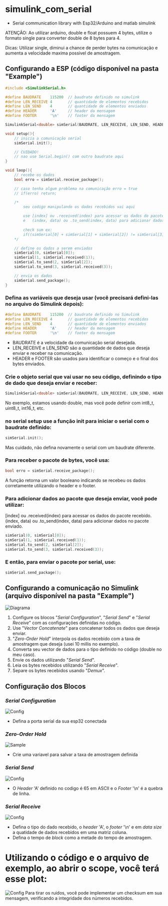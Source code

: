 # simulink_com_serial
 - Serial communication library with Esp32/Arduino and matlab simulink

ATENÇÃO: Ao utilizar arduino, double e float possuem 4 bytes, utilize o formato single para converter double de 8 bytes para 4.

Dicas: Utilizar single, diminui a chance de perder bytes na comunicação e aumenta a velocidade maxima possivel de amostragem.

## Configurando a ESP (código disponível na pasta "Example")

```cpp
#include <SimulinkSerial.h>

#define BAUDRATE    115200  // baudrate definido no simulink
#define LEN_RECEIVE 4       // quantidade de elementos recebidos
#define LEN_SEND    4       // quantidade de elementos enviados
#define HEADER      'A'     // header da mensagem
#define FOOTER      '\n'    // footer da mensagem

SimulinkSerial<double> simSerial(BAUDRATE, LEN_RECEIVE, LEN_SEND, HEADER, FOOTER);

void setup(){
    // inicia a comunicação serial
    simSerial.init();

    // CUIDADO!
    // nao use Serial.begin() com outro baudrate aqui
}

void loop(){
    // recebe os dados
    bool erro = simSerial.receive_package();

    // caso tenha algum problema na comunicação erro = true
    // if(erro) return;

    /*
        seu codigo manipulando os dados recebidos vai aqui

        use [index] ou .received(index) para acessar os dados do pacote recebido
        e   (index, data) ou .to_send(index, data) para adicionar dados no pacote enviado
    
        check sum ex:
        if((simSerial[0] + simSerial[1] + simSerial[2]) != simSerial[3]) return;
    */

    // define os dados a serem enviados
    simSerial(0, simSerial[0]);
    simSerial(1, simSerial.received(1));
    simSerial.to_send(2, simSerial[2]);
    simSerial.to_send(3, simSerial.received(3));

    // envia os dados
    simSerial.send_package();
}
```

### Defina as variáveis que deseja usar (você precisará defini-las no arquivo do Simulink depois):

```cpp
#define BAUDRATE    115200  // baudrate definido no Simulink
#define LEN_RECEIVE 4       // quantidade de elementos recebidos
#define LEN_SEND    4       // quantidade de elementos enviados
#define HEADER      'A'     // header da mensagem
#define FOOTER      '\n'    // footer da mensagem
```

- BAUDRATE é a velocidade da comunicação serial desejada.
- LEN_RECEIVE e LEN_SEND são a quantidade de dados que deseja enviar e receber na comunicação.
- HEADER e FOOTER são usados para identificar o começo e o final dos bytes enviados.

### Crie o objeto serial que vai usar no seu código, definindo o tipo de dado que deseja enviar e receber:

```cpp
SimulinkSerial<double> simSerial(BAUDRATE, LEN_RECEIVE, LEN_SEND, HEADER, FOOTER);
```
No exemplo, estamos usando double, mas você pode definir com int8_t, uint8_t, int16_t, etc.

### no serial setup use a função init para iniciar o serial com o baudrate definido:

```cpp
simSerial.init();
```
Mas cuidado, não defina novamente o serial com um baudrate diferente.

### Para receber o pacote de bytes, você usa:
```cpp
bool erro = simSerial.receive_package();
```
A função retorna um valor booleano indicando se recebeu os dados corretamente utilizando o header e o footer.

### Para adicionar dados ao pacote que deseja enviar, você pode utilizar:

[index] ou .received(index) para acessar os dados do pacote recebido.
(index, data) ou .to_send(index, data) para adicionar dados no pacote enviado.

```cpp
simSerial(0, simSerial[0]);
simSerial(1, simSerial.received(1));
simSerial.to_send(2, simSerial[2]);
simSerial.to_send(3, simSerial.received(3));
```

### E então, para enviar o pacote por serial, use:

```cpp
simSerial.send_package();
```

## Configurando a comunicação no Simulink (arquivo disponível na pasta "Example")

![Diagrama](imagens/diagram.png)
1. Configure os blocos "*Serial Configuration*", "*Serial Send*" e "*Serial Receive*" com as configurações definidas no código.
2. Use "*Vector Concatenate*" para concatenar todos os dados que deseja enviar.
3. "*Zero-Order Hold*" interpola os dados recebido com a taxa de amostragem que deseja (usei 10 millis no exemplo).
4. Converta seu vector de dados para o tipo definido no código (double no meu caso).
5. Envie os dados utilizando "*Serial Send*".
6. Leia os bytes recebidos utilizando "*Serial Receive*".
7. Separe os bytes recebidos usando "*Demux*".

## Configuração dos Blocos

### *Serial Configuration*
![Config](imagens/config_serial.png)
- Defina a porta serial da sua esp32 conectada

### *Zero-Order Hold*
![Sample](imagens/sample.png)
- Crie uma variavel para salvar a taxa de amostragem definida

### *Serial Send*
![Config](imagens/com_send.png)
- O *Header* 'A' definido no codigo é 65 em ASCII e o *Footer* '\n' é a quebra de linha.

### *Serial Receive*
![Config](imagens/com_receive.png)
- Defina o tipo do dado recebido, o *header* 'A', o *footer* '\n' e em *data size* a quatidade de dados recebidos em uma matriz coluna.
- Defina o tempo de *block* como a metade do tempo de amostragem.

# Utilizando o código e o arquivo de exemplo, ao abrir o scope, você terá esse plot:
![Config](imagens/plot_ex.png)
Para tirar os ruidos, você pode implementar um checksum em sua mensagem, verificando a integridade dos números recebidos.
